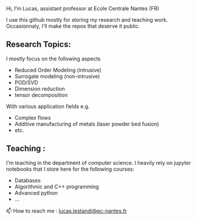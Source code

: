 Hi, I’m Lucas, assistant professor at Ecole Centrale Nantes (FR)

I use this github mostly for storing my research and teaching work. Occasionnaly, I'll make the repos that deserve it public.

## Research Topics:
I mostly focus on the following aspects 
 - Reduced Order Modeling (intrusive)
 - Surrogate modeling (non-intrusive)
 - POD/SVD
 - Dimension reduction
 - tensor decomposition 

With various application fields e.g.
 - Complex flows
 - Additive manufacturing of metals (laser powder bed fusion)
 - etc.

## Teaching : 
I'm teaching in the department of computer science. I heavily rely on jupyter notebooks that I store here for the following courses:
 - Databases
 - Algorithmic and C++ programming
 - Advanced python
 - ...

📫 How to reach me : lucas.lestandi@ec-nantes.fr

<!---
llestandi/llestandi is a ✨ special ✨ repository because its `README.md` (this file) appears on your GitHub profile.
You can click the Preview link to take a look at your changes.
--->
